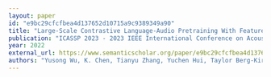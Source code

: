 ```yaml
---
layout: paper
id: "e9bc29cfcfbea4d137652d10715a9c9389349a90"
title: "Large-Scale Contrastive Language-Audio Pretraining With Feature Fusion And Keyword-To-Caption Augmentation"
publication: "ICASSP 2023 - 2023 IEEE International Conference on Acoustics, Speech and Signal Processing (ICASSP)"
year: 2022
external_url: https://www.semanticscholar.org/paper/e9bc29cfcfbea4d137652d10715a9c9389349a90
authors: "Yusong Wu, K. Chen, Tianyu Zhang, Yuchen Hui, Taylor Berg-Kirkpatrick, S. Dubnov"
---
```


